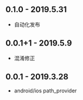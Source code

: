 ## 0.1.0 - 2019.5.31

* 自动化发布

## 0.0.1+1 - 2019.5.9

* 混淆修正

## 0.0.1 - 2019.3.28

* android/ios path_provider
